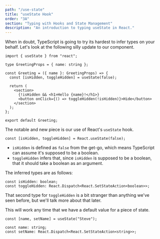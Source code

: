 ```yaml
---
path: "/use-state"
title: "useState Hook"
order: "3A"
section: "Typing with Hooks and State Management"
description: "An introduction to typing useState in React."
---
```


When in doubt, TypeScript is going to try its hardest to infer types on your behalf. Let's look at the following silly update to our component.

```tsx
import { useState } from "react";

type GreetingProps = { name: string };

const Greeting = ({ name }: GreetingProps) => {
  const [isHidden, toggleHidden] = useState(false);

  return (
    <section>
      {!isHidden && <h1>Hello {name}!</h1>}
      <button onClick={() => toggleHidden(!isHidden)}>Hide</button>
    </section>
  );
};

export default Greeting;
```

The notable and new piece is our use of React's `useState` hook.

```tsx
const [isHidden, toggleHidden] = React.useState(false);
```

- `isHidden` is defined as `false` from the get-go, which means TypeScript can assume it's supposed to be a boolean.
- `toggleHidden` infers that, since `isHidden` is supposed to be a boolean, that it should take a boolean as an argument.

The inferred types are as follows:

```tsx
const isHidden: boolean;
const toggleHidden: React.Dispatch<React.SetStateAction<boolean>>;
```

That second type for `toggleHidden` is a bit stranger than anything we've seen before, but we'll talk more about that later.

This will work any time that we have a default value for a piece of state.

```tsx
const [name, setName] = useState("Steve");
```

```tsx
const name: string;
const setName: React.Dispatch<React.SetStateAction<string>>;
```
